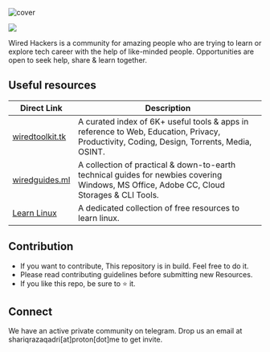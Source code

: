 ![cover](https://user-images.githubusercontent.com/75565639/190845332-b7e1a7d5-0488-4ce4-80b3-75f01ed0a13c.png)


![](https://i.imgur.com/waxVImv.png)


Wired Hackers is a community for amazing people who are trying to learn or explore tech career with the help of like-minded people. Opportunities are open to seek help, share & learn together.

## Useful resources

Direct Link | Description
------------ | -----------
[wiredtoolkit.tk](https://wiredtoolkit.tk) | A curated index of 6K+ useful tools & apps in reference to Web, Education, Privacy, Productivity, Coding, Design, Torrents, Media, OSINT.
[wiredguides.ml](https://wiredguides.ml) | A collection of practical & down-to-earth technical guides for newbies covering Windows, MS Office, Adobe CC, Cloud Storages & CLI Tools.
[Learn Linux](https://github.com/wiredhackers/Learn-Linux) | A dedicated collection of free resources to learn linux.

## Contribution
- If you want to contribute, This repository is in build. Feel free to do it.
- Please read contributing guidelines before submitting new Resources.
- If you like this repo, be sure to ⭐ it.

## Connect
We have an active private community on telegram. Drop us an email at shariqrazaqadri[at]proton[dot]me to get invite.
